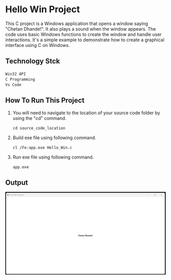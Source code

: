 # Hello Win Project

This C project is a Windows application that opens a window saying "Chetan Dhande!". It also plays a sound when the window appears. The code uses basic Windows functions to create the window and handle user interactions. It's a simple example to demonstrate how to create a graphical interface using C on Windows.

## Technology Stck

`Win32 API` <br>
`C Programming` <br>
`Vs Code`

## How To Run This Project

                                
1. You will need to navigate to the location of your source code folder by using the "cd" command.

     ```shell
   cd source_code_location

2. Build exe file using following command.

    ```shell
   cl /Fe:app.exe Hello_Win.c

3. Run exe file using following command.

    ```shell
   app.exe

## Output
<img src="./Output/Output.png" alt="HelloWin">





